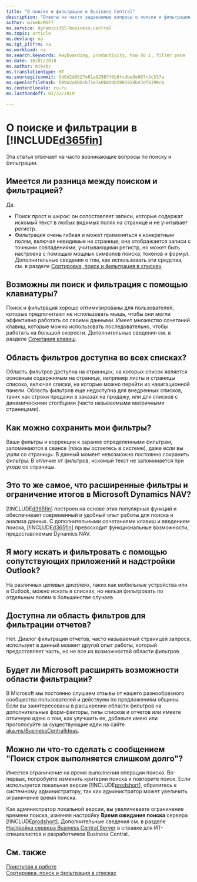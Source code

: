 ```yaml
---
title: "О поиске и фильтрации в Business Central"
description: "Ответы на часто задаваемые вопросы о поиске и фильтрации."
author: mikebcMSFT
ms.service: dynamics365-business-central
ms.topic: article
ms.devlang: na
ms.tgt_pltfrm: na
ms.workload: na
ms.search.keywords: keyboarding, productivity, how do i, filter pane
ms.date: 10/01/2018
ms.author: mikebc
ms.translationtype: HT
ms.sourcegitcommit: 5d6d2d9527e81a92987f6b8fcdbe8e087c3c537a
ms.openlocfilehash: 099a2a800cb71e7a0b8dd02901928b43dfa199ca
ms.contentlocale: ru-ru
ms.lasthandoff: 01/22/2019

---
```


# <a name="about-searching-and-filtering-in-included365finincludesd365finmdmd"></a>О поиске и фильтрации в [!INCLUDE[d365fin](includes/d365fin_md.md)]
Эта статья отвечает на часто возникающие вопросы по поиску и фильтрации.

## <a name="is-there-a-difference-between-searching-and-filtering"></a>Имеется ли разница между поиском и фильтрацией?
Да.
- Поиск прост и широк: он сопоставляет записи, которые содержат искомый текст в любых видимых полях на странице и не учитывает регистр.
- Фильтрация очень гибкая и может применяться к конкретным полям, включая невидимые на странице; она отображается записи с точными совпадениями, учитывающими регистр, но может быть настроена с помощью мощных символов поиска, токенов и формул. Дополнительные сведения о том, как использовать эти средства, см. в разделе [Сортировка, поиск и фильтрация в списках](ui-enter-criteria-filters.md).

## <a name="is-there-a-keyboard-experience-for-search-and-filter"></a>Возможны ли поиск и фильтрация с помощью клавиатуры?
Поиск и фильтрация хорошо оптимизированы для пользователей, которые предпочитают не использовать мышь, чтобы они могли эффективно работать со своими данными. Имеет множество сочетаний клавиш, которые можно использовать последовательно, чтобы работать на большой скорости. Дополнительные сведения см. в разделе [Сочетания клавиш](keyboard-shortcuts.md#KeyboardFilter).

## <a name="is-the-filter-pane-available-on-all-lists"></a>Область фильтров доступна во всех списках?
Область фильтров доступна на страницах, на которых список является основным содержимым на странице, например листы и страницы списока, включая списки, на которые можно перейти из навигационной панели. Область фильтров еще недоступна для внедренных списков, таких как строки продажи в заказах на продажу, или для списков с динамическими столбцами (часто называемыми матричными страницами). 

## <a name="how-can-i-save-my-filters"></a>Как можно сохранить мои фильтры?

Ваши фильтры и коррекции к заранее определенными фильтрам, запоминаются в сеансе (пока вы остаетесь в системе), даже если вы ушли со страницы. В данный момент невозможно постоянно сохранить фильтры. В отличие от фильтров, искомый текст не запоминается при уходе со страницы.

## <a name="is-this-the-same-as-advanced-filters-and-limit-totals-in-microsoft-dynamics-nav"></a>Это то же самое, что расширенные фильтры и ограничение итогов в Microsoft Dynamics NAV?
[!INCLUDE[d365fin](includes/d365fin_md.md)] построен на основе этих популярных функций и обеспечивает современный и удобный опыт работы для поиска и анализа данных. С дополнительными сочетаниями клавиш и введением поиска, [!INCLUDE[d365fin](includes/d365fin_md.md)] превосходит функциональные возможности, предоставляемые Dynamics NAV.

## <a name="can-i-search-and-filter-using-the-companion-apps-and-outlook-addin"></a>Я могу искать и фильтровать с помощью сопутствующих приложений и надстройки Outlook?
На различных целевых дисплеях, таких как мобильные устройства или в Outlook, можно искать в списках, но нельзя фильтровать по отдельным полям в большинстве случаев.

## <a name="is-the-filter-pane-available-for-filtering-reports"></a>Доступна ли область фильтров для фильтрации отчетов?
Нет. Диалог фильтрации отчетов, часто называемый страницей запроса, использует в данный момент другой опыт работы, который предоставляет часть, но не все из возможностей области фильтров.

## <a name="will-microsoft-extend-the-filter-pane-experience"></a>Будет ли Microsoft расширять возможности области фильтрации?
В Microsoft мы постоянно слушаем отзывы от нашего разнообразного сообщества пользователей и действуем по предложениям общины. Если вы заинтересованы в расширении области фильтров на дополнительные форм-факторы, типы списков и отчетов или имеете отличную идею о том, как улучшить ее, добавьте имею или проголосуйте за существующие идеи на сайте [aka.ms/BusinessCentralIdeas](https://aka.ms/businesscentralideas).

## <a name="can-i-do-anything-about-the-searching-for-rows-is-taking-too-long-message"></a>Можно ли что-то сделать с сообщением "Поиск строк выполняется слишком долго"?

Имеется ограничение на время выполнения операции поиска. Во-первых, попробуйте изменить критерии поиска и повторите поиск. Если используется локальная версия [!INCLUDE[prodshort](includes/prodshort.md)], обратитесь к системному администратору, так как администратор может увеличить ограничение время поиска.

Как администратор локальной версии, вы увеличиваете ограничение времени поиска, изменяя настройку **Время ожидания поиска** сервера [!INCLUDE[prodshort](includes/prodshort.md)]. Дополнительные сведения см. в разделе [Настройка сервера Business Central Server](https://docs.microsoft.com/en-us/dynamics365/business-central/dev-itpro/administration/configure-server-instance?#Database) в справке для ИТ-специалистов и разработчиков Business Central.

## <a name="see-also"></a>См. также
[Приступая к работе](product-get-started.md)  
[Сортировка, поиск и фильтрация в списках](ui-enter-criteria-filters.md)

